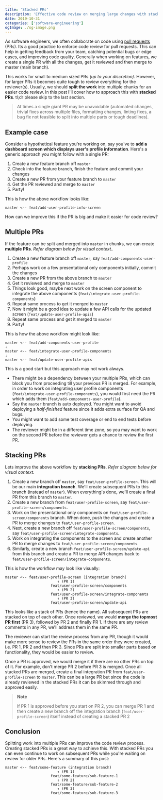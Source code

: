 ```yaml
---
title: 'Stacked PRs'
description: 'Effective code review on merging large changes with stacked pull requests'
date: 2019-10-31
categories: ['software-engineering']
ogImage: ./og-image.png
---
```


As software engineers, we often collaborate on code using [pull requests](https://help.github.com/en/github/collaborating-with-issues-and-pull-requests/creating-a-pull-request) (PRs). Its a good practice to enforce code review for pull requests. This can help in getting feedback from your team, catching potential bugs or edge cases, and improving code quality. Generally when working on features, we create a single PR with all the changes, get it reviewed and then merge to master (main branch).

This works for small to medium sized PRs _(up to your discretion)_. However, for larger PRs it becomes quite tough to review everything for the reviewer(s). Usually, we should **split the work** into multiple chunks for an easier code review. In this post I'll cover how to approach this with **stacked PRs**. tl;dr please skip to the last section.

> At times a single giant PR may be unavoidable (automated changes, trivial fixes across multiple files, formatting changes, linting fixes, a bug fix not feasible to split into multiple parts or tough deadlines).

## Example case

Consider a hypothetical feature you're working on, say you've to **add a dashboard screen which displays user's profile information**. Here's a generic approach you might follow with a single PR:

1. Create a new feature branch off `master`
1. Check into the feature branch, finish the feature and commit your changes
1. Create a new PR from your feature branch to `master`
1. Get the PR reviewed and merge to `master`
1. Party!

This is how the above workflow looks like:

```
master <-- feat/add-user-profile-info-screen
```

How can we improve this if the PR is big and make it easier for code review?

## Multiple PRs

If the feature can be split and merged into `master` in chunks, we can create **multiple PRs**. _Refer diagram below for visual context._.

1. Create a new feature branch off `master`, say `feat/add-components-user-profile`
1. Perhaps work on a few presentational only components initially, commit the changes
1. Create a new PR from the above branch to `master`
1. Get it reviewed and merge to `master`
1. Things look good, maybe next work on the screen component to integrate the above components (`feat/integrate-user-profile-components`)
1. Repeat same process to get it merged to `master`
1. Now it might be a good idea to update a few API calls for the updated screen (`feat/update-user-profile-apis`)
1. Repeat same process and get it merged to `master`
1. Party!

This is how the above workflow might look like:

```
master <-- feat/add-components-user-profile
↓
master <-- feat/integrate-user-profile-components
↓
master <-- feat/update-user-profile-apis
```

This is a good start but this approach may not work always.

- There might be a dependency between your multiple PRs, which can block you from proceeding till your previous PR is merged. For example, in order to work on integrating user profile components (`feat/integrate-user-profile-components`), you would first need the PR which adds them (`feat/add-components-user-profile`).
- Say the `master` branch is auto deployed. You might want to avoid deploying a _half-finished_ feature since it adds extra surface for QA and bugs.
- You might want to add some test coverage or end to end tests before deploying.
- The reviewer might be in a different time zone, so you may want to work on the second PR before the reviewer gets a chance to review the first PR.

## Stacking PRs

Lets improve the above workflow by **stacking PRs**. _Refer diagram below for visual context._

1. Create a new branch off `master`, say `feat/user-profile-screen`. This will be our main **integration branch**. We'll create subsequent PRs to this branch (instead of `master`). When everything's done, we'll create a final PR from this branch to `master`.
1. Create a new branch from `feat/user-profile-screen`, say `feat/user-profile-screen/components`.
1. Work on the presentational only components on `feat/user-profile-screen/components` branch. When done, push the changes and create a PR to merge changes to `feat/user-profile-screen`.
1. Next, create a new branch off `feat/user-profile-screen/components`, say `feat/user-profile-screen/integrate-components`.
1. Work on integrating the components to the screen and create another PR to merge changes to `feat/user-profile-screen/components`
1. Similarly, create a new branch `feat/user-profile-screen/update-api` from this branch and create a PR to merge API changes back to `feat/user-profile-screen/integrate-components`.

This is how the workflow may look like visually:

```
master <-- feat/user-profile-screen (integration branch)
						↑ (PR 1)
					 feat/user-profile-screen/components
						↑ (PR 2)
					 feat/user-profile-screen/integrate-components
						↑ (PR 3)
					 feat/user-profile-screen/update-api
```

This looks like a stack of PRs (hence the name). All subsequent PRs are stacked on top of each other. Once reviewed, we would **merge the topmost PR first** (PR 3), followed by PR 2 and finally PR 1. If there are any review comments in any PR, we'll address them in the same PR.

The reviewer can start the review process from any PR, though it would make more sense to review the PRs in the same order they were created, i.e. PR 1, PR 2 and then PR 3. Since PRs are split into smaller parts based on functionality, they would be easier to review.

Once a PR is approved, we would merge it if there are no other PRs on top of it. For example, don't merge PR 2 before PR 3 is merged. Once all stacked PRs are merged, create a final integration PR from `feat/user-profile-screen` to `master`. This can be a large PR but since the code is already reviewed in the stacked PRs it can be skimmed through and approved easily.

> **Note**
>
> If PR 1 is approved before you start on PR 2, you can merge PR 1 and then create a new branch off the integration branch (`feat/user-profile-screen`) itself instead of creating a stacked PR 2

## Conclusion

Splitting work into multiple PRs can improve the code review process. Creating stacked PRs is a great way to achieve this. With stacked PRs you can even continue to work on subsequent PRs while you're waiting on review for older PRs. Here's a summary of this post:

```
master <-- feat/some-feature (integration branch)
						↑ (PR 1)
					 feat/some-feature/sub-feature-1
						↑ (PR 2)
					 feat/some-feature/sub-feature-2
						↑ (PR 3)
					 feat/some-feature/sub-feature-3
```
